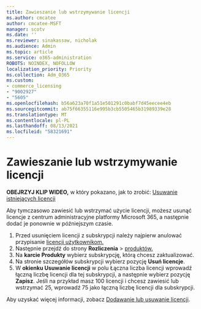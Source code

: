 ```yaml
---
title: Zawieszanie lub wstrzymywanie licencji
ms.author: cmcatee
author: cmcatee-MSFT
manager: scotv
ms.date: ''
ms.reviewer: sinakassaw, nicholak
ms.audience: Admin
ms.topic: article
ms.service: o365-administration
ROBOTS: NOINDEX, NOFOLLOW
localization_priority: Priority
ms.collection: Adm_O365
ms.custom:
- commerce_licensing
- "9002927"
- "5605"
ms.openlocfilehash: b56a623a70f1a51e501291c0babf7d45eecee4eb
ms.sourcegitcommit: ab75f66355116e995b3cb5505465b31989339e28
ms.translationtype: MT
ms.contentlocale: pl-PL
ms.lasthandoff: 08/13/2021
ms.locfileid: "58321691"
---
```

# <a name="suspend-or-pause-licenses"></a>Zawieszanie lub wstrzymywanie licencji

**OBEJRZYJ KLIP WIDEO,** w który pokazano, jak to zrobić: [Usuwanie istniejących licencji](https://go.microsoft.com/fwlink/p/?linkid=2154938)

Aby tymczasowo zawiesić lub wstrzymać użycie licencji, możesz usunąć licencje z centrum administracyjne platformy Microsoft 365, a następnie dodać je ponownie w późniejszym czasie.

1. Przed usunięciem licencji z subskrypcji należy najpierw anulować przypisanie [licencji użytkownikom.](https://docs.microsoft.com/microsoft-365/admin/manage/remove-licenses-from-users)
2. Następnie przejdź do strony **Rozliczenia**  >  [produktów.](https://go.microsoft.com/fwlink/p/?linkid=842054)
3. Na **karcie Produkty** wybierz subskrypcję, którą chcesz zaktualizować.
4. Na stronie szczegółów subskrypcji wybierz pozycję **Usuń licencje**.
5. W **okienku Usuwanie licencji**  w polu Łączna liczba licencji wprowadź łączną liczbę licencji dla tej subskrypcji, a następnie wybierz pozycję **Zapisz**. Jeśli na przykład masz 100 licencji i chcesz zawiesić lub wstrzymać 25, wprowadź 75 jako łączną liczbę licencji dla subskrypcji.

Aby uzyskać więcej informacji, zobacz [Dodawanie lub usuwanie licencji](https://docs.microsoft.com/microsoft-365/commerce/licenses/buy-licenses).
